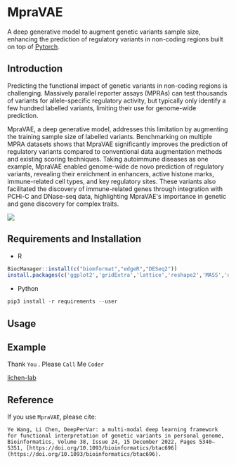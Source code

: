# MpraVAE
A deep generative model to augment genetic variants sample size, enhancing the prediction of regulatory variants in non-coding regions built on top of [Pytorch](https://pytorch.org/).

## Introduction
Predicting the functional impact of genetic variants in non-coding regions is challenging. Massively parallel reporter assays (MPRAs) can test thousands of variants for allele-specific regulatory activity, but typically only identify a few hundred labelled variants, limiting their use for genome-wide prediction. 

MpraVAE, a deep generative model, addresses this limitation by augmenting the training sample size of labelled variants. Benchmarking on multiple MPRA datasets shows that MpraVAE significantly improves the prediction of regulatory variants compared to conventional data augmentation methods and existing scoring techniques. Taking autoimmune diseases as one example, MpraVAE enabled genome-wide de novo prediction of regulatory variants, revealing their enrichment in enhancers, active histone marks, immune-related cell types, and key regulatory sites. These variants also facilitated the discovery of immune-related genes through integration with PCHi-C and DNase-seq data, highlighting MpraVAE's importance in genetic and gene discovery for complex traits.


![](https://github.com/yi-xiaa/MpraVAE/blob/main/doc/Figure1.png)

## Requirements and Installation
- R
```R
BiocManager::install(c("biomformat","edgeR","DESeq2"))
install.packages(c('ggplot2','gridExtra','lattice','reshape2','MASS','dirmult','nonnest2'))
```
- Python
```Python
pip3 install -r requirements --user
```


## Usage

## Example

Thank `You` . Please `Call` Me `Coder`

[lichen-lab](https://github.com/lichen-lab "https://github.com/lichen-lab")

## Reference
If you use `MpraVAE`, please cite:

    Ye Wang, Li Chen, DeepPerVar: a multi-modal deep learning framework for functional interpretation of genetic variants in personal genome, Bioinformatics, Volume 38, Issue 24, 15 December 2022, Pages 5340–5351, [https://doi.org/10.1093/bioinformatics/btac696](https://doi.org/10.1093/bioinformatics/btac696).

